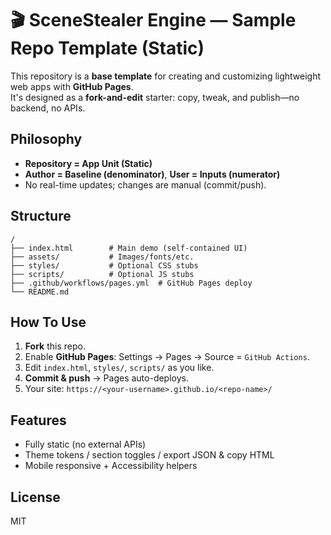 # 🎬 SceneStealer Engine — Sample Repo Template (Static)

This repository is a **base template** for creating and customizing lightweight web apps with **GitHub Pages**.  
It's designed as a **fork-and-edit** starter: copy, tweak, and publish—no backend, no APIs.

## Philosophy
- **Repository = App Unit (Static)**
- **Author = Baseline (denominator)**, **User = Inputs (numerator)**
- No real-time updates; changes are manual (commit/push).

## Structure

```
/
├── index.html        # Main demo (self-contained UI)
├── assets/           # Images/fonts/etc.
├── styles/           # Optional CSS stubs
├── scripts/          # Optional JS stubs
├── .github/workflows/pages.yml  # GitHub Pages deploy
└── README.md
```

## How To Use
1. **Fork** this repo.
2. Enable **GitHub Pages**: Settings → Pages → Source = `GitHub Actions`.
3. Edit `index.html`, `styles/`, `scripts/` as you like.
4. **Commit & push** → Pages auto-deploys.
5. Your site: `https://<your-username>.github.io/<repo-name>/`

## Features
- Fully static (no external APIs)
- Theme tokens / section toggles / export JSON & copy HTML
- Mobile responsive + Accessibility helpers

## License
MIT